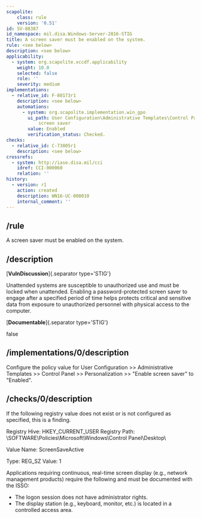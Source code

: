 ```yaml
---
scapolite:
    class: rule
    version: '0.51'
id: SV-88387
id_namespace: mil.disa.Windows-Server-2016-STIG
title: A screen saver must be enabled on the system.
rule: <see below>
description: <see below>
applicability:
  - system: org.scapolite.xccdf.applicability
    weight: 10.0
    selected: false
    role: ''
    severity: medium
implementations:
  - relative_id: F-80173r1
    description: <see below>
    automations:
      - system: org.scapolite.implementation.win_gpo
        ui_path: User Configuration\Administrative Templates\Control Panel\Personalization\Enable
            screen saver
        value: Enabled
        verification_status: Checked.
checks:
  - relative_id: C-73805r1
    description: <see below>
crossrefs:
  - system: http://iase.disa.mil/cci
    idref: CCI-000060
    relation: ''
history:
  - version: r1
    action: created
    description: WN16-UC-000010
    internal_comment: ''
---
```



## /rule

A screen saver must be enabled on the system.

## /description

[**VulnDiscussion**]{.separator type='STIG'}

Unattended systems are susceptible to unauthorized use and must be locked when unattended. Enabling a password-protected screen saver to engage after a specified period of time helps protects critical and sensitive data from exposure to unauthorized personnel with physical access to the computer.

[**Documentable**]{.separator type='STIG'}

false

## /implementations/0/description

Configure the policy value for User Configuration >> Administrative Templates >> Control Panel >> Personalization >> "Enable screen saver" to "Enabled".

## /checks/0/description

If the following registry value does not exist or is not configured as specified, this is a finding.

Registry Hive: HKEY_CURRENT_USER
Registry Path: \SOFTWARE\Policies\Microsoft\Windows\Control Panel\Desktop\

Value Name: ScreenSaveActive

Type: REG_SZ
Value: 1

Applications requiring continuous, real-time screen display (e.g., network management products) require the following and must be documented with the ISSO:

- The logon session does not have administrator rights.
- The display station (e.g., keyboard, monitor, etc.) is located in a controlled access area.
